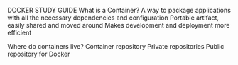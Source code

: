 DOCKER STUDY GUIDE
What is a Container?
A way to package applications with all the necessary dependencies and configuration
Portable artifact, easily shared and moved around
Makes development and deployment more efficient

Where do containers live?
Container repository
Private repositories
Public repository for Docker
